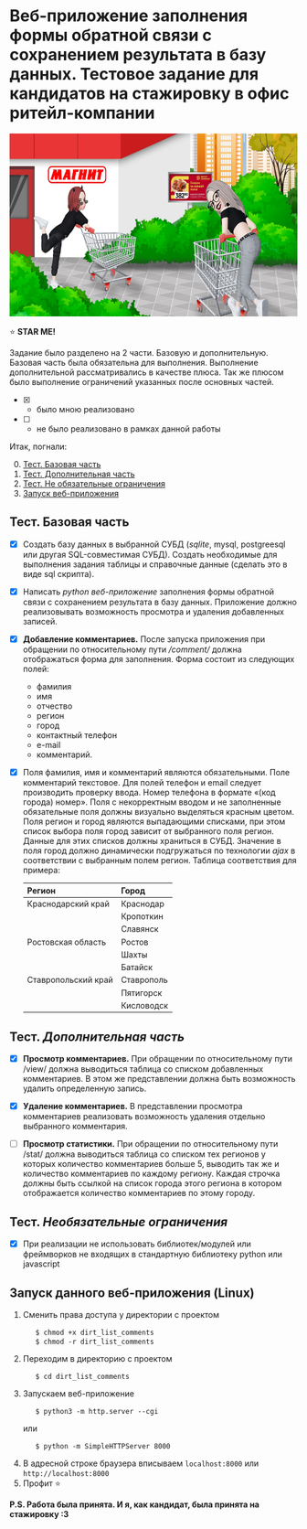 # Веб-приложение заполнения формы обратной связи с сохранением результата в базу данных. Тестовое задание для кандидатов на стажировку в офис ритейл-компании

<img src="https://github.com/BeautifulDirt/dirt_list_comments/blob/main/banner.jpg" data-canonical-src="https://github.com/BeautifulDirt/dirt_list_comments/blob/main/banner.jpg" width="640" height="320" />

:star: **STAR ME!**

Задание было разделено на 2 части. Базовую и дополнительную. Базовая часть была обязательна для выполнения. Выполнение дополнительной рассматривались в качестве плюса. Так же плюсом было выполнение ограничений указанных после основных частей.

- [X] - было мною реализовано
- [ ] - не было реализовано в рамках данной работы

Итак, погнали:

0. [Тест. Базовая часть](https://github.com/BeautifulDirt/dirt_list_comments/new/main?readme=1#%D1%82%D0%B5%D1%81%D1%82-%D0%B1%D0%B0%D0%B7%D0%BE%D0%B2%D0%B0%D1%8F-%D1%87%D0%B0%D1%81%D1%82%D1%8C)
1. [Тест. Дополнительная часть](https://github.com/BeautifulDirt/dirt_list_comments/new/main?readme=1#%D1%82%D0%B5%D1%81%D1%82-%D0%B4%D0%BE%D0%BF%D0%BE%D0%BB%D0%BD%D0%B8%D1%82%D0%B5%D0%BB%D1%8C%D0%BD%D0%B0%D1%8F-%D1%87%D0%B0%D1%81%D1%82%D1%8C)
2. [Тест. Не обязательные ограничения](https://github.com/BeautifulDirt/dirt_list_comments/new/main?readme=1#%D1%82%D0%B5%D1%81%D1%82-%D0%BD%D0%B5-%D0%BE%D0%B1%D1%8F%D0%B7%D0%B0%D1%82%D0%B5%D0%BB%D1%8C%D0%BD%D1%8B%D0%B5-%D0%BE%D0%B3%D1%80%D0%B0%D0%BD%D0%B8%D1%87%D0%B5%D0%BD%D0%B8%D1%8F)
3. [Запуск веб-приложения](https://github.com/BeautifulDirt/dirt_list_comments/new/main?readme=1#%D0%B7%D0%B0%D0%BF%D1%83%D1%81%D0%BA-%D0%B4%D0%B0%D0%BD%D0%BD%D0%BE%D0%B3%D0%BE-%D0%B2%D0%B5%D0%B1-%D0%BF%D1%80%D0%B8%D0%BB%D0%BE%D0%B6%D0%B5%D0%BD%D0%B8%D1%8F-linux)


## Тест. Базовая часть

- [X] Создать базу данных в выбранной СУБД (*sqlite*, mysql, postgreesql или другая SQL-совместимая СУБД). Создать необходимые для выполнения задания таблицы и справочные данные (сделать это в виде sql скрипта).

- [X] Написать *python веб-приложение* заполнения формы обратной связи с сохранением результата в базу данных. Приложение должно реализовывать возможность просмотра и удаления добавленных записей.

- [X] **Добавление комментариев.** После запуска приложения при обращении по относительному пути */comment/* должна отображаться форма для заполнения. Форма состоит из следующих полей:
  - фамилия
  - имя
  - отчество
  - регион
  - город
  - контактный телефон
  - e-mail
  - комментарий. 

- [X] Поля фамилия, имя и комментарий являются обязательными. Поле комментарий текстовое. Для полей телефон и email следует производить проверку ввода. Номер телефона в формате «(код города) номер». Поля с некорректным вводом и не заполненные обязательные поля должны визуально выделяться красным цветом. Поля регион и город являются выпадающими списками, при этом список выбора поля город зависит от выбранного поля регион. Данные для этих списков должны храниться в СУБД. Значение в поля город должно динамически подгружаться по технологии *ajax* в соответствии с выбранным полем регион. Таблица соответствия для примера:

  | Регион | Город | 
  |---|---|
  | Краснодарский край | Краснодар |
  |  | Кропоткин |
  |  | Славянск |
  | Ростовская область | Ростов |
  |  | Шахты |
  |  | Батайск |
  | Ставропольский край | Ставрополь |
  |  | Пятигорск |
  |  | Кисловодск |

## Тест. *Дополнительная часть*

- [X] **Просмотр комментариев.** При обращении по относительному пути /view/ должна выводиться таблица со списком добавленных комментариев. В этом же представлении должна быть возможность удалить определенную запись.

- [X] **Удаление комментариев.** В представлении просмотра комментариев реализовать возможность удаления отдельно выбранного комментария.

- [ ] **Просмотр статистики.** При обращении по относительному пути /stat/ должна выводиться таблица со списком тех регионов у которых количество комментариев больше 5, выводить так же и количество комментариев по каждому региону. Каждая строчка должны быть ссылкой на список города этого региона в котором отображается количество комментариев по этому городу.

## Тест. *Необязательные ограничения*

- [X] При реализации не использовать библиотек/модулей или фреймворков не входящих в стандартную библиотеку python или javascript


## Запуск данного веб-приложения (Linux)

1. Сменить права доступа у директории с проектом
    ```shell
       $ chmod +x dirt_list_comments
       $ chmod -r dirt_list_comments
    ```
2. Переходим в директорию с проектом
    ```shell
       $ cd dirt_list_comments
    ```
3. Запускаем веб-приложение
    ```shell
       $ python3 -m http.server --cgi
    ```
    или
    ```shell
       $ python -m SimpleHTTPServer 8000
    ```
4. В адресной строке браузера вписываем `localhost:8000` или `http://localhost:8000`
5. Профит :star:

**P.S. Работа была принята. И я, как кандидат, была принята на стажировку :3**
